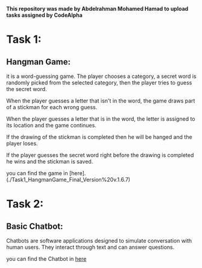 **This repository  was made by Abdelrahman Mohamed Hamad to upload tasks assigned by CodeAlpha**

# Task 1:
## Hangman Game:

it is a word-guessing game.
The player chooses a category, a secret word is randomly picked from the selected category,
then the player tries to guess the secret word. 

When the player guesses a letter that isn't in the word, 
the game draws part of a stickman for each wrong guess.

When the player guesses a letter that is in the word,
the letter is assigned to its location and the game continues.

If the drawing of the stickman is completed then he will be hanged and the player loses.

If the player guesses the secret word right before the drawing is completed he wins and the stickman is saved.

you can find the game in [here].(./Task1_HangmanGame_Final_Version%20v.1.6.7)

# Task 2:
## Basic Chatbot:

Chatbots are software applications designed to simulate conversation with human users.
They interact through text and can answer questions.


you can find the Chatbot in [here](./Task2_BasicChatbot_Final_Version%20v.2.2.6)